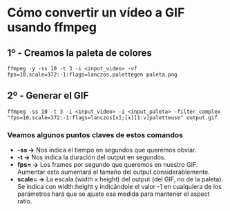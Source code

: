 # Cómo convertir un vídeo a GIF usando ffmpeg

## 1º - Creamos la paleta de colores

```
ffmpeg -y -ss 10 -t 3 -i <input_video> -vf fps=10,scale=372:-1:flags=lanczos,palettegen paleta.png
```

## 2º - Generar el GIF

```
ffmpeg -ss 10 -t 3 -i <input_video> -i <input_paleta> -filter_complex "fps=10,scale=372:-1:flags=lanczos[x];[x][1:v]paletteuse" output.gif
```

### Veamos algunos puntos claves de estos comandos
- **-ss ->** Nos indica el tiempo en segundos que queremos obviar.
- **-t ->** Nos indica la duración del output en segundos.
- **fps= ->** Los frames por segundo que queremos en nuestro GIF. Aumentar esto aumentará el tamaño del output considerablemente.
- **scale= ->** La escala (width x height) del output (del GIF, no de la paleta). Se indica con width:height y indicándole el valor -1 en cualquiera de los parámetros hará que se ajuste esa medida para mantener el aspect ratio.

